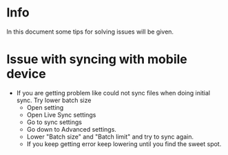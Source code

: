 # Info
In this document some tips for solving issues will be given.


# Issue with syncing with mobile device
- If you are getting problem like could not sync files when doing initial sync. Try lower batch size
    - Open setting 
    - Open Live Sync settings
    - Go to sync settings
    - Go down to Advanced settings.
    - Lower "Batch size" and "Batch limit" and try to sync again.
    - If you keep getting error keep lowering until you find the sweet spot.